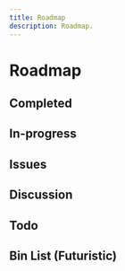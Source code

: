 ```yaml
---
title: Roadmap
description: Roadmap.
---
```



# Roadmap


## Completed


## In-progress


## Issues


## Discussion


## Todo


## Bin List (Futuristic)
